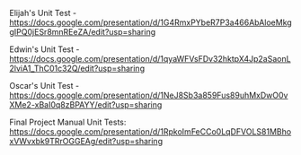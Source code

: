 Elijah's Unit Test - https://docs.google.com/presentation/d/1G4RmxPYbeR7P3a466AbAloeMkggIPQ0jESr8mnREeZA/edit?usp=sharing

Edwin's Unit Test - https://docs.google.com/presentation/d/1qyaWFVsFDv32hktpX4Jp2aSaonL2lviA1_ThC01c32Q/edit?usp=sharing

Oscar's Unit Test - https://docs.google.com/presentation/d/1NeJ8Sb3a859Fus89uhMxDwO0vXMe2-xBaI0q8zBPAYY/edit?usp=sharing

Final Project Manual Unit Tests: https://docs.google.com/presentation/d/1RpkoImFeCCo0LqDFVOLS81MBhoxVWvxbk9TRrOGGEAg/edit?usp=sharing
